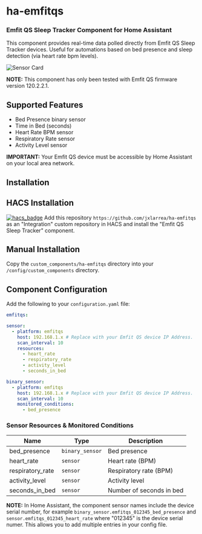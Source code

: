 # ha-emfitqs

### Emfit QS Sleep Tracker Component for Home Assistant

This component provides real-time data polled directly from Emfit QS Sleep Tracker devices. Useful for automations based on bed presence and sleep detection (via heart rate bpm levels).

![Sensor Card](https://i.imgur.com/vGzT1Ko.jpg)

**NOTE:** This component has only been tested with Emfit QS firmware version 120.2.2.1.


## Supported Features
* Bed Presence binary sensor
* Time in Bed (seconds)
* Heart Rate BPM sensor
* Respiratory Rate sensor
* Activity Level sensor

**IMPORTANT:** Your Emfit QS device must be accessible by Home Assistant on your local area network.


## Installation

## HACS Installation

[![hacs_badge](https://img.shields.io/badge/HACS-Custom-orange.svg?style=for-the-badge)](https://github.com/custom-components/hacs) Add this repository `https://github.com/jxlarrea/ha-emfitqs` as an "Integration" custom repository in HACS and install the "Emfit QS Sleep Tracker" component.

## Manual Installation

Copy the `custom_components/ha-emfitqs` directory into your `/config/custom_components` directory.


## Component Configuration

Add the following to your `configuration.yaml` file:

```yaml
emfitqs:

sensor:
  - platform: emfitqs
    host: 192.168.1.x # Replace with your Emfit QS device IP Address.
    scan_interval: 10
    resources:
      - heart_rate
      - respiratory_rate
      - activity_level
      - seconds_in_bed

binary_sensor:
  - platform: emfitqs
    host: 192.168.1.x # Replace with your Emfit QS device IP Address.
    scan_interval: 10
    monitored_conditions:
      - bed_presence
```

### Sensor Resources & Monitored Conditions

| Name  | Type | Description |
| ----- | ---- | ----------- |
| bed_presence | `binary_sensor` | Bed presence |
| heart_rate | `sensor` | Heart rate (BPM) |
| respiratory_rate | `sensor` | Respiratory rate (BPM) |
| activity_level | `sensor` | Activity level |
| seconds_in_bed | `sensor` | Number of seconds in bed |


**NOTE:** In Home Assistant, the component sensor names include the device serial number, for example `binary_sensor.emfitqs_012345_bed_presence` and `sensor.emfitqs_012345_heart_rate` where "012345" is the device serial numer. This allows you to add multiple entries in your config file.
